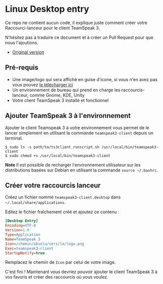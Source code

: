 # Linux Desktop entry

Ce repo ne contient aucun code, il explique juste comment créer votre Raccourci-lanceur pour le client TeamSpeak 3.

N'hésitez pas à traduire ce document et à créer un Pull Request pour que nous l'ajoutions.

- [Original version](/README.md)

## Pré-requis

- Une image/logo qui sera affiché en guise d'icone, si vous n'en avez pas vous pouvez [le télécharger ici](https://www.teamspeak.com/assets/images/logos/teamspeak_small.png)
- Un environnement de bureau qui prend en charge les raccourcis-lanceur, comme Gnome, KDE, Unity
- Votre client TeamSpeak 3 installé et fonctionnel

## Ajouter TeamSpeak 3 à l'environnement

Ajouter le client Teamspeak 3 à votre environnement vous permet de le lancer simplement en utilisant la commande `teamspeak3-client` depuis un terminal.

```
$ sudo ln -s path/to/ts3client_runscript.sh /usr/local/bin/teamspeak3-client
$ sudo chmod +x /usr/local/bin/teamspeak3-client
```  

**Note** Il est possible de recharger l'environnement utilisateur sur les distributions basées sur Debian en utilisant la commande `source ~/.bashrc`.

## Créer votre raccourcis lanceur

Créez un fichier nommé `teamspeak3-client.desktop` dans `~/.local/share/applications`.

Editez le fichier fraîchement créé et ajoutez ce contenu :

```ini
[Desktop Entry]
Encoding=UTF-8
Version=1.0
Type=Application
Name=TeamSpeak 3
Icon=/chemin/absolu/vers/le/logo.png
Exec=teamspeak3-client
StartupNotify=true
```

Remplacez le chemin de `Icon` par celui de votre image.

C'est fini ! Maintenant vous devriez pouvoir ajouter le client TeamSpeak 3 à vos favoris et créer des raccourcis où vous voulez.
